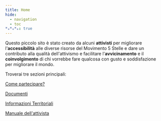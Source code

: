 ```yaml
---
title: Home
hide:
  - navigation
  - toc
ᴴₒᴴₒᴴₒ: true
---
```

Questo piccolo sito è stato creato da alcuni **attivisti** per migliorare l'**accessibilità** alle diverse risorse del Movimento 5 Stelle e dare un contributo alla qualità dell'attivismo e facilitare l'**avvicinamento** e il **coinvolgimento** di chi vorrebbe fare qualcosa con gusto e soddisfazione per migliorare il mondo.

Troverai tre sezioni principali:

[Come partecipare?](partecipazione.md)

[Documenti](documenti/index.md)

[Informazioni Territoriali](territori/index.md)

[Manuale dell'attivista](manuale-attivista/index.md)

